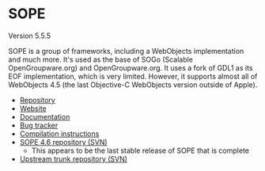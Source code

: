 # SOPE

Version 5.5.5

SOPE is a group of frameworks, including a WebObjects implementation and much more. It's used as the base of SOGo (Scalable OpenGroupware.org) and OpenGroupware.org. It uses a fork of GDL1 as its EOF implementation, which is very limited. However, it supports almost all of WebObjects 4.5 (the last Objective-C WebObjects version outside of Apple).

* [Repository](https://github.com/inverse-inc/sope)
* [Website](http://sope.opengroupware.org/en/index.html)
* [Documentation](http://sope.opengroupware.org/en/docs/index.html)
* [Bug tracker](https://www.sogo.nu/bugs/view_all_bug_page.php?filter=626c44a300a20)
* [Compilation instructions](http://wiki.sogo.nu/Compilation)
* [SOPE 4.6 repository (SVN)](http://svn.opengroupware.org/SOPE/branches/sope-4.6/)
    * This appears to be the last stable release of SOPE that is complete
* [Upstream trunk repository (SVN)](http://svn.opengroupware.org/SOPE/trunk/)